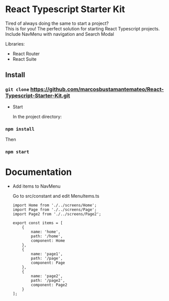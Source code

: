 # React Typescript Starter Kit

Tired of always doing the same to start a project?<br>
This is for you! The perfect solution for starting React Typescript projects. <br>
Include NavMenu with navigation and Search Modal

Libraries:

  - React Router
  - React Suite

## Install

### `git clone` https://github.com/marcosbustamantemateo/React-Typescript-Starter-Kit.git

- Start

  In the project directory:

### `npm install`

  Then

### `npm start`

# Documentation

- Add items to NavMenu

  Go to src/constant and edit MenuItems.ts
  
  ```
  import Home from './../screens/Home';
  import Page from './../screens/Page';
  import Page2 from './../screens/Page2';

  export const items = [
      {
          name: 'home',
          path: '/home',
          component: Home
      },
      {
          name: 'page1',
          path: '/page',
          component: Page
      },
      {
          name: 'page2',
          path: '/page2',
          component: Page2
      }
  ];
  ```



